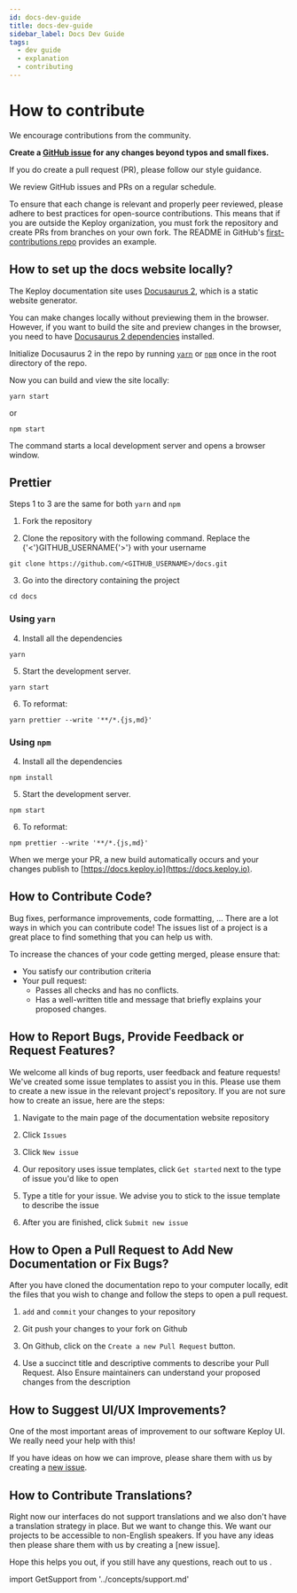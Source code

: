 ```yaml
---
id: docs-dev-guide
title: docs-dev-guide
sidebar_label: Docs Dev Guide
tags:
  - dev guide
  - explanation
  - contributing
---
```


# How to contribute

We encourage contributions from the community.

**Create a [GitHub issue](https://github.com/keploy/docs/issues) for any changes beyond typos and small fixes.**

If you do create a pull request (PR), please follow our style guidance.

We review GitHub issues and PRs on a regular schedule.

To ensure that each change is relevant and properly peer reviewed, please adhere to best practices for open-source contributions.
This means that if you are outside the Keploy organization, you must fork the repository and create PRs from branches on your own fork.
The README in GitHub's [first-contributions repo](https://github.com/firstcontributions/first-contributions) provides an example.

## How to set up the docs website locally?

The Keploy documentation site uses [Docusaurus 2](https://v2.docusaurus.io/), which is a static website generator.

You can make changes locally without previewing them in the browser.
However, if you want to build the site and preview changes in the browser, you need to have [Docusaurus 2 dependencies](https://v2.docusaurus.io/docs/installation/#requirements) installed.

Initialize Docusaurus 2 in the repo by running [`yarn`](https://classic.yarnpkg.com/en/docs/cli/) or [`npm`](https://docs.npmjs.com/cli/v10) once in the root directory of the repo.

Now you can build and view the site locally:

```shell
yarn start
```

or 

```shell
npm start
```

The command starts a local development server and opens a browser window.

## Prettier

Steps 1 to 3 are the same for both `yarn` and `npm` 

1. Fork the repository

2. Clone the repository with the following command. Replace the {'<'}GITHUB_USERNAME{'>'} with your username

```shell
git clone https://github.com/<GITHUB_USERNAME>/docs.git
```

3. Go into the directory containing the project

```shell
cd docs
```

### Using `yarn` 

4. Install all the dependencies

```shell
yarn
```

5. Start the development server.

```shell
yarn start
```

6. To reformat:

```shell
yarn prettier --write '**/*.{js,md}'
```

### Using `npm` 

4. Install all the dependencies

```shell
npm install
```

5. Start the development server.

```shell
npm start
```

6. To reformat:

```shell
npm prettier --write '**/*.{js,md}'
```

When we merge your PR, a new build automatically occurs and your changes publish to [https://docs.keploy.io](https://docs.keploy.io).

## How to Contribute Code?

Bug fixes, performance improvements, code formatting, ...
There are a lot ways in which you can contribute code!
The issues list of a project is a great place to find something that you can help us with.

To increase the chances of your code getting merged, please ensure that:

- You satisfy our contribution criteria
- Your pull request:
  - Passes all checks and has no conflicts.
  - Has a well-written title and message that briefly explains your proposed changes.

## How to Report Bugs, Provide Feedback or Request Features?

We welcome all kinds of bug reports, user feedback and feature requests! We've created some issue templates to assist you in this. Please use them to create a new issue in the relevant project's repository. If you are not sure how to create an issue, here are the steps:

1. Navigate to the main page of the documentation website repository

2. Click `Issues`

3. Click `New issue`

4. Our repository uses issue templates, click `Get started` next to the type of issue you'd like to open

5. Type a title for your issue. We advise you to stick to the issue template to describe the issue

6. After you are finished, click `Submit new issue`

## How to Open a Pull Request to Add New Documentation or Fix Bugs?

After you have cloned the documentation repo to your computer locally, edit the files that you wish to change and follow the steps to open a pull request.

1. `add` and `commit` your changes to your repository

2. Git push your changes to your fork on Github

3. On Github, click on the `Create a new Pull Request` button.

4. Use a succinct title and descriptive comments to describe your Pull Request. Also Ensure maintainers can understand your proposed changes from the description

## How to Suggest UI/UX Improvements?

One of the most important areas of improvement to our software Keploy UI. We really need your help with this!

If you have ideas on how we can improve, please share them with us by creating a [new issue](https://github.com/keploy/keploy/issues/new/choose).

## How to Contribute Translations?

Right now our interfaces do not support translations and we also don't have a translation strategy in place. But we want to change this. We want our projects to be accessible to non-English speakers. If you have any ideas then please share them with us by creating a [new issue].

Hope this helps you out, if you still have any questions, reach out to us .

import GetSupport from '../concepts/support.md'

<GetSupport/>
